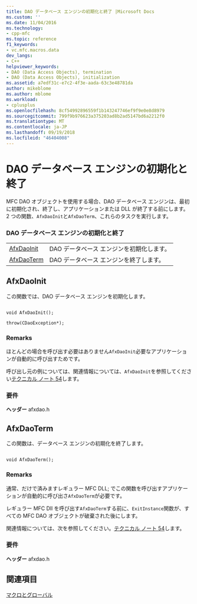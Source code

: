 ```yaml
---
title: DAO データベース エンジンの初期化と終了 |Microsoft Docs
ms.custom: ''
ms.date: 11/04/2016
ms.technology:
- cpp-mfc
ms.topic: reference
f1_keywords:
- vc.mfc.macros.data
dev_langs:
- C++
helpviewer_keywords:
- DAO (Data Access Objects), termination
- DAO (Data Access Objects), initialization
ms.assetid: a7edf31c-e7c2-4f3e-aada-63c3e48781da
author: mikeblome
ms.author: mblome
ms.workload:
- cplusplus
ms.openlocfilehash: 8cf54992896559f1b143247746ef9f9e0e8d8979
ms.sourcegitcommit: 799f9b976623a375203ad8b2ad5147bd6a2212f0
ms.translationtype: MT
ms.contentlocale: ja-JP
ms.lasthandoff: 09/19/2018
ms.locfileid: "46404008"
---
```

# <a name="dao-database-engine-initialization-and-termination"></a>DAO データベース エンジンの初期化と終了

MFC DAO オブジェクトを使用する場合、DAO データベース エンジンは、最初に初期化され、終了し、アプリケーションまたは DLL が終了する前にします。 2 つの関数、`AfxDaoInit`と`AfxDaoTerm`、これらのタスクを実行します。

### <a name="dao-database-engine-initialization-and-termination"></a>DAO データベース エンジンの初期化と終了

|||
|-|-|
|[AfxDaoInit](#afxdaoinit)|DAO データベース エンジンを初期化します。|
|[AfxDaoTerm](#afxdaoterm)|DAO データベース エンジンを終了します。|

##  <a name="afxdaoinit"></a>  AfxDaoInit

この関数では、DAO データベース エンジンを初期化します。

```

void AfxDaoInit();

throw(CDaoException*);
```

### <a name="remarks"></a>Remarks

ほとんどの場合を呼び出す必要はありません`AfxDaoInit`必要なアプリケーションが自動的に呼び出すためです。

呼び出し元の例については、関連情報については、`AfxDaoInit`を参照してください[テクニカル ノート 54](../../mfc/tn054-calling-dao-directly-while-using-mfc-dao-classes.md)します。

### <a name="requirements"></a>要件

  **ヘッダー** afxdao.h

##  <a name="afxdaoterm"></a>  AfxDaoTerm

この関数は、データベース エンジンの初期化を終了します。

```

void AfxDaoTerm();
```

### <a name="remarks"></a>Remarks

通常、だけで済みますレギュラー MFC DLL; でこの関数を呼び出すアプリケーションが自動的に呼び出さ`AfxDaoTerm`が必要です。

レギュラー MFC Dll を呼び出す`AfxDaoTerm`する前に、`ExitInstance`関数が、すべての MFC DAO オブジェクトが破棄された後にします。

関連情報については、次を参照してください。[テクニカル ノート 54](../../mfc/tn054-calling-dao-directly-while-using-mfc-dao-classes.md)します。

### <a name="requirements"></a>要件

  **ヘッダー** afxdao.h

## <a name="see-also"></a>関連項目

[マクロとグローバル](../../mfc/reference/mfc-macros-and-globals.md)
